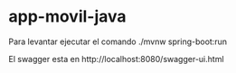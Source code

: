 # app-movil-java

Para levantar ejecutar el comando ./mvnw spring-boot:run

El swagger esta en http://localhost:8080/swagger-ui.html
